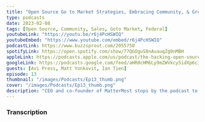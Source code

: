 ```yaml
---
title: "Open Source Go to Market Strategies, Embracing Community, & Growing Government Use w/ Ian Tien ep13"
type: podcasts
date: 2023-02-08
tags: [Open Source, Community, Sales, Goto Market, Federal]
youtubeLink: "https://youtu.be/r6j4PcHSWIQ"
youtubeEmbed: "https://www.youtube.com/embed/r6j4PcHSWIQ"
podcastLink: https://www.buzzsprout.com/2055750
spotifyLink: https://open.spotify.com/show/77QGOguS8nAuauqZg0nMBH
appleLink: https://podcasts.apple.com/us/podcast/the-hacking-open-source-business-podcast/id1647254490
googleLink: https://podcasts.google.com/feed/aHR0cHM6Ly9mZWVkcy5idXp6c3Byb3V0LmNvbS8yMDU1NzUwLnJzcw
guests: [Avi Press, Matt Yonkovit, Ian Tien]
episode: 13
thumbnail: "/images/Podcasts/Ep13_thumb.png"
cover: "/images/Podcasts/Ep13_thumb.png"
description: "CEO and co-founder of MatterMost stops by the podcast to drop his wisdom and experience around building an open source company, goto market strategies, star trek, the importance of embracing the community, and more!  Ian also gives us the answer to a question we did not even know we wanted to be answered:  What happens when your open source software accidentally ends up in a highly secure nuclear facility?"
---
```



###  Transcription  ###

